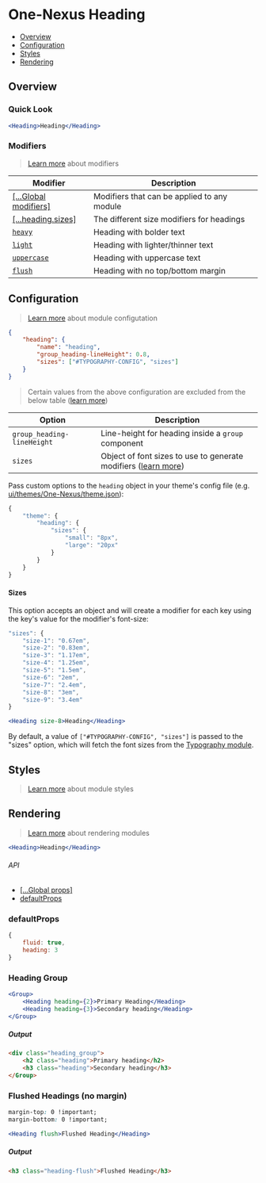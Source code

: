 # One-Nexus Heading

* [Overview](#overview)
* [Configuration](#configuration)
* [Styles](#styles)
* [Rendering](#rendering)

## Overview

### Quick Look

```jsx
<Heading>Heading</Heading>
```

### Modifiers

> [Learn more](https://github.com/esr360/One-Nexus/wiki/Modifiers) about modifiers

<table class="table">
    <thead>
        <tr>
            <th>Modifier</th>
            <th>Description</th>
        </tr>
    </thead>
    <tbody>
        <tr>
            <td><a href="https://github.com/esr360/One-Nexus/wiki/Global-Modifiers">[...Global modifiers]</a></td>
            <td>Modifiers that can be applied to any module</td>
        </tr>
        <tr>
            <td><a href="#sizes">[...heading.sizes]</a></td>
            <td>The different size modifiers for headings</td>
        </tr>
        <tr>
            <td><a href="#pagination"><code>heavy</code></a></td>
            <td>Heading with bolder text</td>
        </tr>
        <tr>
            <td><a href="#pagination"><code>light</code></a></td>
            <td>Heading with lighter/thinner text</td>
        </tr>
        <tr>
            <td><a href="#pagination"><code>uppercase</code></a></td>
            <td>Heading with uppercase text</td>
        </tr>
        <tr>
            <td><a href="#pagination"><code>flush</code></a></td>
            <td>Heading with no top/bottom margin</td>
        </tr>
    </tbody>
</table>

## Configuration

> [Learn more](https://github.com/esr360/One-Nexus/wiki/Module-Configuration) about module configutation

```json
{
    "heading": {
        "name": "heading",
        "group_heading-lineHeight": 0.8,
        "sizes": ["#TYPOGRAPHY-CONFIG", "sizes"]
    }
}
```

> Certain values from the above configuration are excluded from the below table ([learn more](https://github.com/esr360/One-Nexus/tree/master/src/ui/modules#documenting-configuration-properties))

<table class="table">
    <thead>
        <tr>
            <th>Option</th>
            <th>Description</th>
        </tr>
    </thead>
    <tbody>
        <tr>
            <td><code>group_heading-lineHeight</code></td>
            <td>Line-height for heading inside a <code>group</code> component</td>
        </tr>
        <tr>
            <td><code>sizes</code></td>
            <td>Object of font sizes to use to generate modifiers (<a href="#sizes">learn more</a>)</td>
        </tr>
    </tbody>
</table>

Pass custom options to the `heading` object in your theme's config file (e.g. [ui/themes/One-Nexus/theme.json](../../../themes/One-Nexus/theme.json)):

```js
{
    "theme": {
        "heading": {
            "sizes": {
                "small": "8px",
                "large": "20px"
            }
        }
    }
}
```

#### Sizes

This option accepts an object and will create a modifier for each key using the key's value for the modifier's font-size:

```js
"sizes": {
    "size-1": "0.67em",
    "size-2": "0.83em",
    "size-3": "1.17em",
    "size-4": "1.25em",
    "size-5": "1.5em",
    "size-6": "2em",
    "size-7": "2.4em",
    "size-8": "3em",
    "size-9": "3.4em"
}
```

```jsx
<Heading size-8>Heading</Heading>
```

By default, a value of <code>["#TYPOGRAPHY-CONFIG", "sizes"]</code> is passed to the "sizes" option, which will fetch the font sizes from the [Typography module](https://github.com/esr360/One-Nexus/tree/master/src/ui/modules/utilities/typography).

## Styles

> [Learn more](https://github.com/esr360/One-Nexus/wiki/Styling-a-module) about module styles

## Rendering

> [Learn more](https://github.com/esr360/One-Nexus/wiki/Rendering-a-module) about rendering modules

```jsx
<Heading>Heading</Heading>
```

###### API

* [[...Global props]](https://github.com/esr360/One-Nexus/wiki/Rendering-a-module#global-props)
* [defaultProps](#defaultprops)

### defaultProps

```js
{
    fluid: true,
    heading: 3
}
```

### Heading Group

```jsx
<Group>
    <Heading heading={2}>Primary Heading</Heading>
    <Heading heading={3}>Secondary heading</Heading>
</Group>
```

##### Output

```html
<div class="heading_group">
    <h2 class="heading">Primary heading</h2>
    <h3 class="heading">Secondary heading</h3>
</Group>
```

### Flushed Headings (no margin)

```css
margin-top: 0 !important;
margin-bottom: 0 !important;
```

```jsx
<Heading flush>Flushed Heading</Heading>
```

##### Output

```html
<h3 class="heading-flush">Flushed Heading</h3>
```